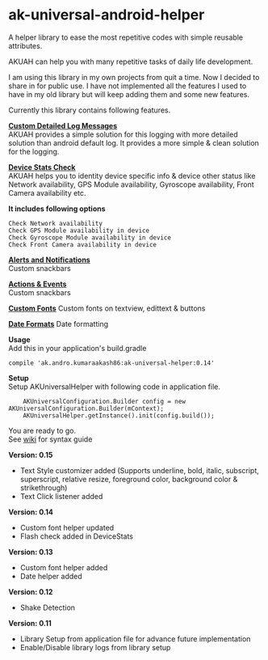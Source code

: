 # ak-universal-android-helper
A helper library to ease the most repetitive codes with simple reusable attributes.

AKUAH can help you with many repetitive tasks of daily life development.

I am using this library in my own projects from quit a time. Now I decided to share in for public use. 
I have not implemented all the features I used to have in my old library but will keep adding them and some new features. 

Currently this library contains following features.

[**Custom Detailed Log Messages**](https://github.com/kumar-aakash86/ak-universal-android-helper/wiki/Custom-Log-Messages)    
AKUAH provides a simple solution for this logging with more detailed solution than android default log. It provides a more simple & clean solution for the logging.
    
[**Device Stats Check**](https://github.com/kumar-aakash86/ak-universal-android-helper/wiki/Device-Stats-Check)    
AKUAH helps you to identity device specific info & device other status like Network availability, GPS Module availability, Gyroscope availability, Front Camera availability etc.

**It includes following options**

    Check Network availability
    Check GPS Module availability in device
    Check Gyroscope Module availability in device
    Check Front Camera availability in device
    
[**Alerts and Notifications**](https://github.com/kumar-aakash86/ak-universal-android-helper/wiki/Alerts-&-Notifications)    
Custom snackbars

[**Actions & Events**](https://github.com/kumar-aakash86/ak-universal-android-helper/wiki/Alerts-&-Notifications)    
Custom snackbars

[**Custom Fonts**](https://github.com/kumar-aakash86/ak-universal-android-helper/wiki/Custom-Fonts)
Custom fonts on textview, edittext & buttons

[**Date Formats**](https://github.com/kumar-aakash86/ak-universal-android-helper/wiki/Date-Formats)
Date formatting

**Usage**    
Add this in your application's build.gradle
    
    compile 'ak.andro.kumaraakash86:ak-universal-helper:0.14'


**Setup**    
Setup AKUniversalHelper with following code in application file.    

        AKUniversalConfiguration.Builder config = new AKUniversalConfiguration.Builder(mContext);
        AKUniversalHelper.getInstance().init(config.build());

You are ready to go.    
See [wiki](https://github.com/kumar-aakash86/ak-universal-android-helper/wiki) for syntax guide    

**Version: 0.15**
* Text Style customizer added (Supports underline, bold, italic, subscript, superscript, relative resize, foreground color, background color & strikethrough)
* Text Click listener added

**Version: 0.14**
* Custom font helper updated
* Flash check added in DeviceStats

**Version: 0.13**
* Custom font helper added
* Date helper added

**Version: 0.12**    
* Shake Detection    
    
    
**Version: 0.11**    
* Library Setup from application file for advance future implementation
* Enable/Disable library logs from library setup